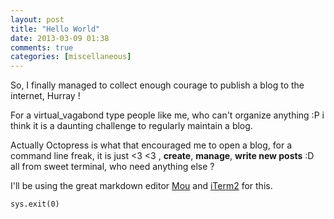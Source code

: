 ```yaml
---
layout: post
title: "Hello World"
date: 2013-03-09 01:38
comments: true
categories: [miscellaneous]
---
```


So, I finally managed to collect enough courage to publish a blog to the internet, Hurray !

For a virtual_vagabond type people like me, who can't organize anything :P i think it is a daunting challenge to regularly maintain a blog.

<!-- more -->

Actually Octopress is what that encouraged me to open a blog, for a command line freak, it is just <3 <3 , **create**, **manage**, **write new posts** :D all from sweet terminal, who need anything else ?

I'll be using the great markdown editor [Mou](http://mouapp.com) and [iTerm2](www.iterm2.com) for this.

`sys.exit(0)`
